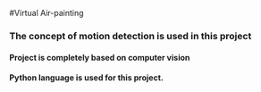 #Virtual Air-painting
### The concept of motion detection is used in this project

#### Project is completely based on computer vision 
#### Python language is used for this project.

